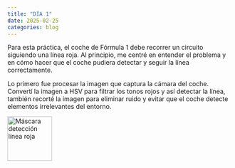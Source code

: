 ```yaml
---
title: "DÍA 1"
date: 2025-02-25
categories: blog
---
```


Para esta práctica, el coche de Fórmula 1 debe recorrer un circuito siguiendo una línea roja. Al principio, me centré en entender el problema y en cómo hacer que el coche pudiera detectar y seguir la línea correctamente.

Lo primero fue procesar la imagen que captura la cámara del coche. Convertí la imagen a HSV para filtrar los tonos rojos y así detectar la línea, también recorté la imagen para eliminar ruido y evitar que el coche detecte elementos irrelevantes del entorno. 

<img src="/assets/images/mask.png" alt="Máscara detección línea roja" width="100">



